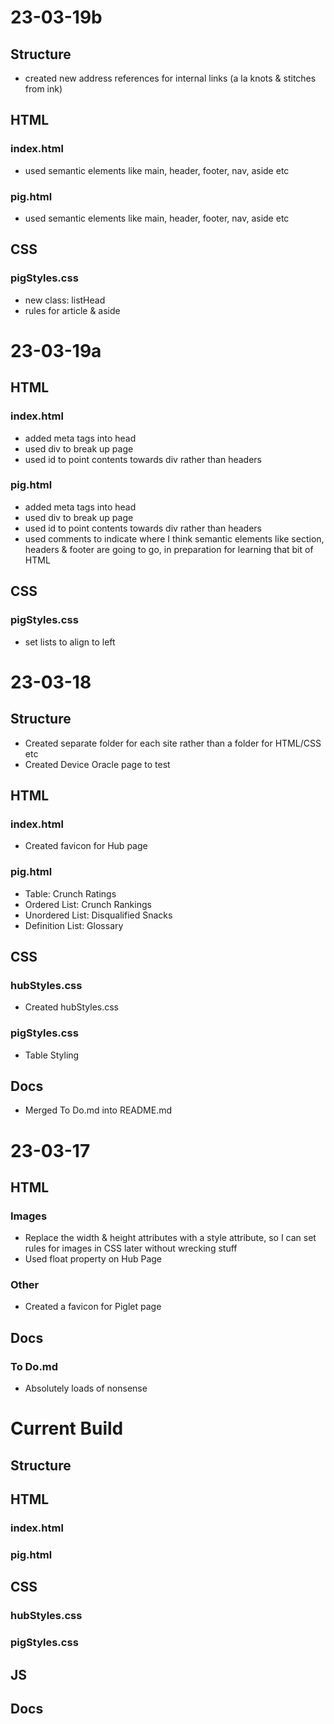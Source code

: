 # 23-03-19b
  ## Structure
  - created new address references for internal links (a la knots & stitches from ink)

  ## HTML
  ### index.html
  - used semantic elements like main, header, footer, nav, aside etc
  ### pig.html
  - used semantic elements like main, header, footer, nav, aside etc

  ## CSS
  ### pigStyles.css
  - new class: listHead
  - rules for article & aside

# 23-03-19a
  ## HTML
  ### index.html
  - added meta tags into head
  - used div to break up page
  - used id to point contents towards div rather than headers
  ### pig.html
  - added meta tags into head
  - used div to break up page
  - used id to point contents towards div rather than headers
  - used comments to indicate where I think semantic elements like section, headers & footer are going to go, in preparation for learning that bit of HTML

  ## CSS
  ### pigStyles.css
  - set lists to align to left

# 23-03-18
  ## Structure
  - Created separate folder for each site rather than a folder for HTML/CSS etc
  - Created Device Oracle page to test <picture>
  
  ## HTML
  ### index.html
  - Created favicon for Hub page 
  ### pig.html
  - Table: Crunch Ratings
  - Ordered List: Crunch Rankings
  - Unordered List: Disqualified Snacks
  - Definition List: Glossary

  ## CSS
  ### hubStyles.css
  - Created hubStyles.css
  ### pigStyles.css
  - Table Styling
  
  ## Docs
  - Merged To Do.md into README.md

# 23-03-17
  ## HTML
  ### Images
  - Replace the width & height attributes with a style attribute, so I can set rules for images in CSS later without wrecking stuff
  - Used float property on Hub Page
  ### Other
  - Created a favicon for Piglet page
  
  ## Docs
  ### To Do.md
  - Absolutely loads of nonsense
  
# Current Build
  ## Structure
  
  ## HTML
  ### index.html
  ### pig.html

  ## CSS
  ### hubStyles.css
  ### pigStyles.css
  
  ## JS
  
  ## Docs